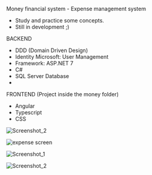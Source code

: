 Money financial system - Expense management system

* Study and practice some concepts.
* Still in development ;) 

BACKEND
- DDD (Domain Driven Design)
- Identity Microsoft: User Management
- Framework: ASP.NET 7
- C#
- SQL Server Database
- 
FRONTEND
  (Project inside the money folder)
- Angular
- Typescript
- CSS


![Screenshot_2](https://github.com/maiconlmotadev/Financial_System_Money/assets/88989642/1cd22fca-b7c7-46ae-9db6-890c81691343)

![expense screen ](https://github.com/maiconlmotadev/Financial_System_Money/assets/88989642/97f15cc2-eef9-43c7-a018-fea6a286b2d6)

![Screenshot_1](https://github.com/maiconlmotadev/Financial_System_Money/assets/88989642/5ee2ccb7-a963-4f4e-8729-487ebb8c59e9)

![Screenshot_2](https://github.com/maiconlmotadev/Financial_System_Money/assets/88989642/f3bd5200-8dd0-4d83-bd8d-ddd886ace553)



